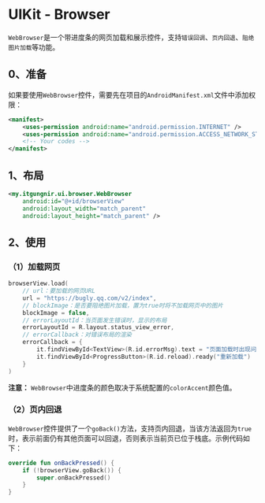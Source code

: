 # UIKit - Browser

`WebBrowser`是一个带进度条的网页加载和展示控件，支持`错误回调`、`页内回退`、`阻绝图片加载`等功能。

## 0、准备
如果要使用`WebBrowser`控件，需要先在项目的`AndroidManifest.xml`文件中添加权限：
```xml
<manifest>
    <uses-permission android:name="android.permission.INTERNET" />
    <uses-permission android:name="android.permission.ACCESS_NETWORK_STATE" />
    <!-- Your codes -->
</manifest>
```

## 1、布局
```xml
<my.itgungnir.ui.browser.WebBrowser
    android:id="@+id/browserView"
    android:layout_width="match_parent"
    android:layout_height="match_parent" />
```

## 2、使用
### （1）加载网页
```kotlin
browserView.load(
    // url：要加载的网页URL
    url = "https://bugly.qq.com/v2/index",
    // blockImage：是否要阻绝图片加载，置为true时将不加载网页中的图片
    blockImage = false,
    // errorLayoutId：当页面发生错误时，显示的布局
    errorLayoutId = R.layout.status_view_error,
    // errorCallback：对错误布局的渲染
    errorCallback = {
        it.findViewById<TextView>(R.id.errorMsg).text = "页面加载时出现问题，请重试~"
        it.findViewById<ProgressButton>(R.id.reload).ready("重新加载")
    }
)
```
**注意：** `WebBrowser`中进度条的颜色取决于系统配置的`colorAccent`颜色值。

### （2）页内回退
`WebBrowser`控件提供了一个`goBack()`方法，支持页内回退，当该方法返回为`true`时，表示前面仍有其他页面可以回退，否则表示当前页已位于栈底。示例代码如下：
```kotlin
override fun onBackPressed() {
    if (!browserView.goBack()) {
        super.onBackPressed()
    }
}
```